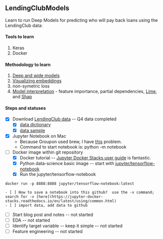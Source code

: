 ## LendingClubModels

Learn to run Deep Models for predicting who will pay back loans using the LendingClub data:

#### Tools to learn
1.  Keras
1.  Docker

#### Methodology to learn
1.  [Deep and wide models](https://ai.googleblog.com/2016/06/wide-deep-learning-better-together-with.html)
1.  [Visualizing embeddings](https://towardsdatascience.com/neural-network-embeddings-explained-4d028e6f0526)
1.  non-symetric loss
1.  [Model interpretation](https://gilberttanner.com/blog/introduction-to-machine-learning-model-interpretation) - feature importance, partial dependencies, [Lime](https://github.com/marcotcr/lime), and [Shap](https://towardsdatascience.com/explain-your-model-with-the-shap-values-bc36aac4de3d)

#### Steps and statuses
- [x] Download [LendingClub data](https://www.kaggle.com/wendykan/lending-club-loan-data) -- Q4 data completed
  - [x] [data dictionary](https://docs.google.com/spreadsheets/d/16fqmVyjloON5Efo51wHtyNodsNwEPvSzkYsUP0QoZm4/edit#gid=1283882092)
  - [x] [data sample](https://docs.google.com/spreadsheets/d/13wa-cJcNWSenJAEBTVo9u0DpoiBe7ruVIAiPA2sDnyE/edit#gid=421910670)
- [x] Jupyter Notebook on Mac
  - Because Groupon used brew, I have [this](https://stackoverflow.com/questions/45495753/jupyter-not-found-after-pip-install-jupyter) problem.  
  - Command to start notebook is: python -m notebook
- [ ] Docker image within git repository 
  - [x] Docker tutorial -- [Jupyter Docker Stacks user guide](https://jupyter-docker-stacks.readthedocs.io/en/latest/using/selecting.html) is fantastic.  
  - [x] Python data-science basic image -- start with [jupyter/tensorflow-notebook](https://jupyter-docker-stacks.readthedocs.io/en/latest/using/selecting.html#core-stacks)
  - [x] Run the jupyter/tensorflow-notebook
```
docker run -p 8888:8888 jupyter/tensorflow-notebook:latest
```
    - [ ] How to save a notebook into this github?  use the -v command; search for -v [here](https://jupyter-docker-stacks.readthedocs.io/en/latest/using/common.html)
    - [ ] import data, add data to github
- [ ] Start blog post and notes -- not started
- [ ] EDA -- not started
- [ ] Identify target variable -- keep it simple -- not started
- [ ] Feature engineering -- not started

